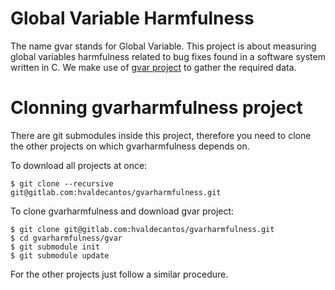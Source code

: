 # Global Variable Harmfulness
The name gvar stands for Global Variable. This project is about measuring global
variables harmfulness related to bug fixes found in a software system written in
C. We make use of [gvar project](https://github.com/hvaldecantos/gvar) to gather
the required data.

# Clonning gvarharmfulness project

There are git submodules inside this project, therefore you need to clone the
other projects on which gvarharmfulness depends on.

To download all projects at once:

```
$ git clone --recursive git@gitlab.com:hvaldecantos/gvarharmfulness.git
```

To clone gvarharmfulness and download gvar project:
```
$ git clone git@gitlab.com:hvaldecantos/gvarharmfulness.git
$ cd gvarharmfulness/gvar
$ git submodule init
$ git submodule update
```

For the other projects just follow a similar procedure.
